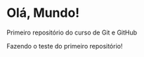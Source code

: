 # Olá, Mundo!
 Primeiro repositório do curso de Git e GitHub

 Fazendo o teste do primeiro repositório!

